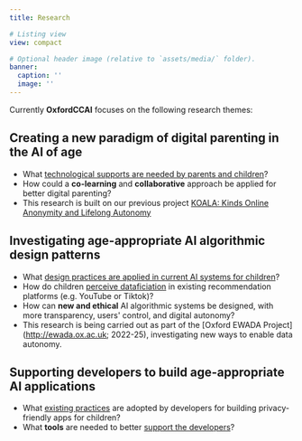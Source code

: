 ```yaml
---
title: Research

# Listing view
view: compact

# Optional header image (relative to `assets/media/` folder).
banner:
  caption: ''
  image: ''
---
```



Currently **OxfordCCAI** focuses on the following research themes:

## Creating a new paradigm of digital parenting in the AI of age 
* What [technological supports are needed by parents and children](https://oxfordccai.netlify.app/publication/journal-article-2021/)?
* How could a **co-learning** and **collaborative** approach be applied for better digital parenting?
* This research is built on our previous project [KOALA: Kinds Online Anonymity and Lifelong Autonomy](https://koala.web.ox.ac.uk)

## Investigating age-appropriate AI algorithmic design patterns
* What [design practices are applied in current AI systems for children](https://oxfordccai.netlify.app/publication/conference-paper-2022/)?
* How do children [perceive dataficiation](https://www.tiffanygewang.com/publication/paper-placeholder-8/) in existing recommendation platforms (e.g. YouTube or Tiktok)?
* How can **new and ethical** AI algorithmic systems be designed, with more transparency, users' control, and digital autonomy?
* This research is being carried out as part of the [Oxford EWADA Project](http://ewada.ox.ac.uk; 2022-25), investigating new ways to enable data autonomy.
## Supporting developers to build age-appropriate AI applications
* What [existing practices](https://oxfordccai.org/publication/conference-paper-2021/) are adopted by developers for building privacy-friendly apps for children?
* What **tools** are needed to better [support the developers](https://oxfordccai.org/publication/conference-paper-2023-3/)?



